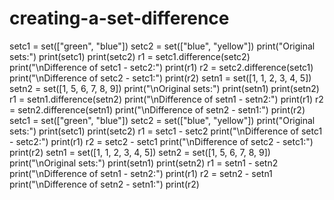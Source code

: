 # creating-a-set-difference

setc1 = set(["green", "blue"])
setc2 = set(["blue", "yellow"])
print("Original sets:")
print(setc1)
print(setc2)
r1 = setc1.difference(setc2)
print("\nDifference of setc1 - setc2:")
print(r1)
r2 = setc2.difference(setc1)
print("\nDifference of setc2 - setc1:")
print(r2)
setn1 = set([1, 1, 2, 3, 4, 5])
setn2 = set([1, 5, 6, 7, 8, 9])
print("\nOriginal sets:")
print(setn1)
print(setn2)
r1 = setn1.difference(setn2)
print("\nDifference of setn1 - setn2:")
print(r1)
r2 = setn2.difference(setn1)
print("\nDifference of setn2 - setn1:")
print(r2)
setc1 = set(["green", "blue"])
setc2 = set(["blue", "yellow"])
print("Original sets:")
print(setc1)
print(setc2)
r1 = setc1 - setc2
print("\nDifference of setc1 - setc2:")
print(r1)
r2 = setc2 - setc1
print("\nDifference of setc2 - setc1:")
print(r2)
setn1 = set([1, 1, 2, 3, 4, 5])
setn2 = set([1, 5, 6, 7, 8, 9])
print("\nOriginal sets:")
print(setn1)
print(setn2)
r1 = setn1 - setn2
print("\nDifference of setn1 - setn2:")
print(r1)
r2 = setn2 - setn1
print("\nDifference of setn2 - setn1:")
print(r2) 
